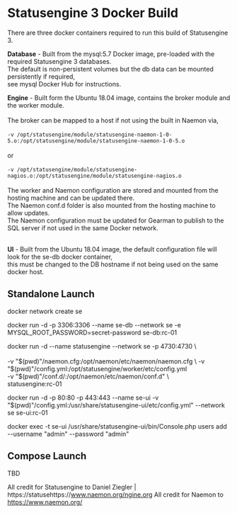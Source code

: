 # Statusengine 3 Docker Build

There are three docker containers required to run this build of Statusengine 3. 

<b>Database</b> - Built from the mysql:5.7 Docker image, pre-loaded with the required Statusengine 3 databases. <br>
                  The default is non-persistent volumes but the db data can be mounted persistently if required, <br>
                      see mysql Docker Hub for instructions.<br>

<b>Engine</b> - Built form the Ubuntu 18.04 image, contains the broker module and the worker module. <br><br>
                The broker can be mapped to a host if not using the built in Naemon via,  <br><br>
                    `-v /opt/statusengine/module/statusengine-naemon-1-0-5.o:/opt/statusengine/module/statusengine-naemon-1-0-5.o`<br><br>                          or<br><br>
                    `-v /opt/statusengine/module/statusengine-nagios.o:/opt/statusengine/module/statusengine-nagios.o`<br><br>
                The worker and Naemon configuration are stored and mounted from the hosting machine and can be updated there. <br>
                The Naemon conf.d folder is also mounted from the hosting machine to allow updates.                 <br>
                The Naemon configuration must be updated for Gearman to publish to the SQL server if not used in the same Docker network. <br><br>
                
                
<b>UI</b> - Built from the Ubuntu 18.04 image, the default configuration file will look for the se-db docker container,<br>
              this must be changed to the DB hostname if not being used on the same docker host. <br>

## Standalone Launch

docker network create se

docker run -d -p 3306:3306 --name se-db --network se -e MYSQL_ROOT_PASSWORD=secret-password se-db:rc-01

docker run -d --name statusengine --network se -p 4730:4730 \  
    \
    -v "$(pwd)"/naemon.cfg:/opt/naemon/etc/naemon/naemon.cfg \
    -v "$(pwd)"/config.yml:/opt/statusengine/worker/etc/config.yml \
    -v "$(pwd)"/conf.d/:/opt/naemon/etc/naemon/conf.d" \    
    statusengine:rc-01

docker run -d -p 80:80 -p 443:443 --name se-ui -v "$(pwd)"/config.yml:/usr/share/statusengine-ui/etc/config.yml" --network se se-ui:rc-01

docker exec -t se-ui /usr/share/statusengine-ui/bin/Console.php users add --username "admin" --password "admin"

## Compose Launch
TBD

All credit for Statusengine to Daniel Ziegler | https://statusehttps://www.naemon.org/ngine.org 
All credit for Naemon to https://www.naemon.org/
